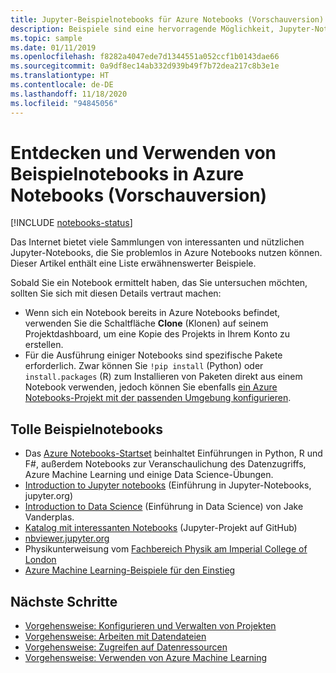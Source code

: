 ```yaml
---
title: Jupyter-Beispielnotebooks für Azure Notebooks (Vorschauversion)
description: Beispiele sind eine hervorragende Möglichkeit, Jupyter-Notebooks, die in den kostenlosen Azure Notebooks-Clouddiensten ausgeführt werden, kennenzulernen.
ms.topic: sample
ms.date: 01/11/2019
ms.openlocfilehash: f8282a4047ede7d1344551a052ccf1b0143dae66
ms.sourcegitcommit: 0a9df8ec14ab332d939b49f7b72dea217c8b3e1e
ms.translationtype: HT
ms.contentlocale: de-DE
ms.lasthandoff: 11/18/2020
ms.locfileid: "94845056"
---
```

# <a name="discover-and-use-sample-notebooks-in-azure-notebooks-preview"></a>Entdecken und Verwenden von Beispielnotebooks in Azure Notebooks (Vorschauversion)

[!INCLUDE [notebooks-status](../../includes/notebooks-status.md)]

Das Internet bietet viele Sammlungen von interessanten und nützlichen Jupyter-Notebooks, die Sie problemlos in Azure Notebooks nutzen können. Dieser Artikel enthält eine Liste erwähnenswerter Beispiele.

Sobald Sie ein Notebook ermittelt haben, das Sie untersuchen möchten, sollten Sie sich mit diesen Details vertraut machen:

- Wenn sich ein Notebook bereits in Azure Notebooks befindet, verwenden Sie die Schaltfläche **Clone** (Klonen) auf seinem Projektdashboard, um eine Kopie des Projekts in Ihrem Konto zu erstellen.
- Für die Ausführung einiger Notebooks sind spezifische Pakete erforderlich. Zwar können Sie `!pip install` (Python) oder `install.packages` (R) zum Installieren von Paketen direkt aus einem Notebook verwenden, jedoch können Sie ebenfalls [ein Azure Notebooks-Projekt mit der passenden Umgebung konfigurieren](configure-manage-azure-notebooks-projects.md).

## <a name="great-sample-notebooks"></a>Tolle Beispielnotebooks

- Das [Azure Notebooks-Startset](https://notebooks.azure.com/#sample-redirect) beinhaltet Einführungen in Python, R und F#, außerdem Notebooks zur Veranschaulichung des Datenzugriffs, Azure Machine Learning und einige Data Science-Übungen.
- [Introduction to Jupyter notebooks](https://nbviewer.jupyter.org/github/jupyter/notebook/blob/master/docs/source/examples/Notebook/Notebook%20Basics.ipynb) (Einführung in Jupyter-Notebooks, jupyter.org)
- [Introduction to Data Science](https://github.com/jakevdp/PythonDataScienceHandbook/tree/master/notebooks) (Einführung in Data Science) von Jake Vanderplas.
- [Katalog mit interessanten Notebooks](https://github.com/ipython/ipython/wiki/A-gallery-of-interesting-IPython-Notebooks) (Jupyter-Projekt auf GitHub)
- [nbviewer.jupyter.org](https://nbviewer.jupyter.org)
- Physikunterweisung vom [Fachbereich Physik am Imperial College of London](https://notebooks.azure.com/cvanbreu/libraries)
- [Azure Machine Learning-Beispiele für den Einstieg](https://notebooks.azure.com/azureml/projects/azureml-getting-started)

## <a name="next-steps"></a>Nächste Schritte  

- [Vorgehensweise: Konfigurieren und Verwalten von Projekten](configure-manage-azure-notebooks-projects.md)
- [Vorgehensweise: Arbeiten mit Datendateien](work-with-project-data-files.md)
- [Vorgehensweise: Zugreifen auf Datenressourcen](access-data-resources-jupyter-notebooks.md)
- [Vorgehensweise: Verwenden von Azure Machine Learning](../machine-learning/samples-notebooks.md)